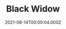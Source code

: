 ---
title: "Black Widow"
year: 2021
date: 2021-08-14T00:00:04.000Z
permalink: /almanac/movies/2021-08-14-black-widow/index.html
link: https://letterboxd.com/rknightuk/film/black-widow-2021/1/
rating: 3
tmdbid: 497698
---